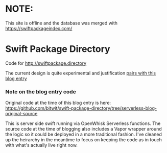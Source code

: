 # NOTE:

This site is offline and the database was merged with https://swiftpackageindex.com/

# Swift Package Directory

Code for http://swiftpackage.directory

The current design is quite experimental and justification [pairs with this blog entry](http://bitwit.ca/blog/2018-06-19-serverless-or-not)

### Note on the blog entry code

Original code at the time of this blog entry is here: https://github.com/bitwit/swift-package-directory/tree/serverless-blog-original-source

This is server side swift running via OpenWhisk Serverless functions. The source code at the time of blogging also includes a Vapor wrapper around the logic so it could be deployed in a more traditional fashion. I've cleaned up the heirarchy in the meantime to focus on keeping the code as in touch with what's actually live right now.
